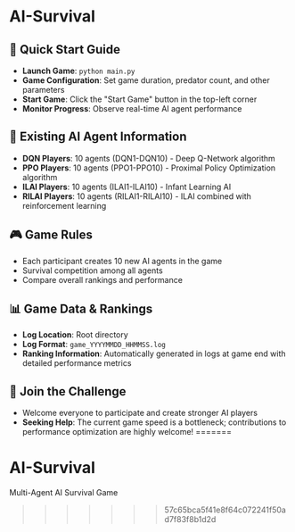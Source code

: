 # AI-Survival
## 🚀 Quick Start Guide

- **Launch Game**: `python main.py`
- **Game Configuration**: Set game duration, predator count, and other parameters
- **Start Game**: Click the "Start Game" button in the top-left corner
- **Monitor Progress**: Observe real-time AI agent performance

## 🤖 Existing AI Agent Information

- **DQN Players**: 10 agents (DQN1-DQN10) - Deep Q-Network algorithm
- **PPO Players**: 10 agents (PPO1-PPO10) - Proximal Policy Optimization algorithm
- **ILAI Players**: 10 agents (ILAI1-ILAI10) - Infant Learning AI
- **RILAI Players**: 10 agents (RILAI1-RILAI10) - ILAI combined with reinforcement learning

## 🎮 Game Rules

- Each participant creates 10 new AI agents in the game
- Survival competition among all agents
- Compare overall rankings and performance

## 📊 Game Data & Rankings

- **Log Location**: Root directory
- **Log Format**: `game_YYYYMMDD_HHMMSS.log`
- **Ranking Information**: Automatically generated in logs at game end with detailed performance metrics

## 🎉 Join the Challenge

- Welcome everyone to participate and create stronger AI players
- **Seeking Help**: The current game speed is a bottleneck; contributions to performance optimization are highly welcome! 
=======
# AI-Survival
Multi-Agent AI Survival Game
>>>>>>> 57c65bca5f41e8f64c072241f50ad7f83f8b1d2d

